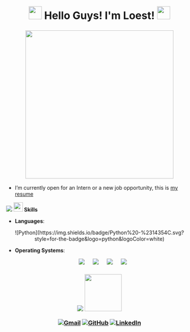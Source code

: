 <h1 align="center"><picture><img src = "https://github.com/7oSkaaa/7oSkaaa/blob/main/Images/about_me.gif?raw=true" width = 35px> </picture>Hello Guys! I'm Loest! <picture><img src = "https://github.com/7oSkaaa/7oSkaaa/blob/main/Images/about_me.gif?raw=true" width = 35px></picture></h1>

<h3 align="center" ><picture> <img src="https://github.com/7oSkaaa/7oSkaaa/blob/main/Images/Right_Side.gif?raw=true" width = 400px></picture></h3>

- I’m currently open for an Intern or a new job opportunity, this is [my resume](https://read.cv/0xabdulkhalid)
<img src="https://user-images.githubusercontent.com/73097560/115834477-dbab4500-a447-11eb-908a-139a6edaec5c.gif">
<img src="https://media2.giphy.com/media/QssGEmpkyEOhBCb7e1/giphy.gif?cid=ecf05e47a0n3gi1bfqntqmob8g9aid1oyj2wr3ds3mg700bl&rid=giphy.gif" width ="25"><b> Skills</b>

<p align="center">

- **Languages**:
<p align="center">
    ![Python](https://img.shields.io/badge/Python%20-%2314354C.svg?style=for-the-badge&logo=python&logoColor=white)
</p>

- **Operating Systems**:
 
<p align="center">
  &emsp;
    <a href="#"><img src="https://img.shields.io/badge/Linux-FCC624?style=plastic&logo=linux&logoColor=black"></a>
  &emsp;
    <a href="#"><img src="https://img.shields.io/badge/Ubuntu-E95420?style=plastic&logo=ubuntu&logoColor=white"></a>
  &emsp;
    <a href="#"><img src="https://img.shields.io/badge/Windows-0078D6?style=plastic&logo=windows&logoColor=white"></a>
  &emsp;
    <a href="#"><img src="https://img.shields.io/badge/manjaro-%2335BF5C.svg?&style=plastic&logo=manjaro&logoColor=white" /></a>
</p>

<h3 align="center" ><img src="https://user-images.githubusercontent.com/73097560/115834477-dbab4500-a447-11eb-908a-139a6edaec5c.gif">
<picture> <img src="https://github.com/7oSkaaa/7oSkaaa/blob/main/Images/Connect-with-me.gif?raw=true" width="100px"> </picture>
<p align="center">
	<a href="mailto:loestbazan87@gmail.com"><img img src="https://img.shields.io/badge/gmail-%23EA4335.svg?style=plastic&logo=gmail&logoColor=white" alt="Gmail"/></a>
	<a href="https://github.com/LoestBazan87"><img src="https://img.shields.io/badge/github-%23181717.svg?style=plastic&logo=github&logoColor=white" alt="GitHub"/></a>
	<a href="https://www.linkedin.com/in/loestbazan"><img src="https://img.shields.io/badge/linkedin-%230A66C2.svg?style=plastic&logo=linkedin&logoColor=white" alt="LinkedIn"/></a>
</p>
